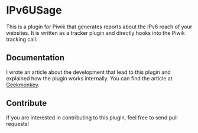 # IPv6USage

This is a plugin for Piwik that generates reports about the IPv6 reach of your websites. It is written as a tracker plugin and directly hooks into the Piwik tracking call.

## Documentation

I wrote an article about the development that lead to this plugin and explained how the plugin works internally. You can find the article at [Geekmonkey](http://geekmonkey.org/articles/33-tracking-the-ipv6-reach-of-your-website-with-piwik/).

## Contribute 

If you are interested in contributing to this plugin, feel free to send pull requests!
